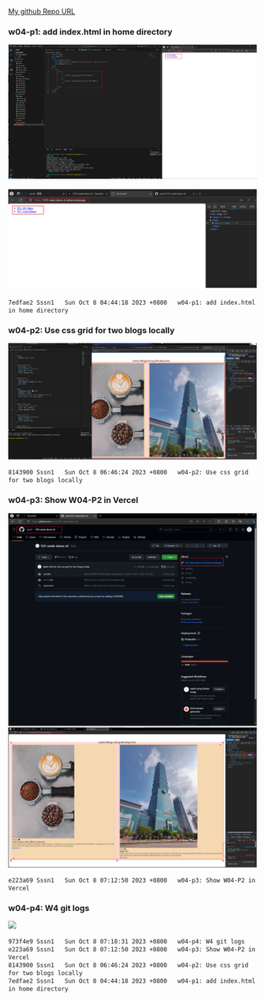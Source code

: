 [My github Repo URL](https://github.com/sssn1/1121-sweb-demo-id.git)

### w04-p1: add index.html in home directory
![](w04-p1-1.png)

![](w04-p1-2.png)
```
7edfae2 Sssn1   Sun Oct 8 04:44:18 2023 +0800   w04-p1: add index.html in home directory
```

### w04-p2: Use css grid for two blogs locally
![](w04-p2.png)
```
8143900 Sssn1   Sun Oct 8 06:46:24 2023 +0800   w04-p2: Use css grid for two blogs locally
```
### w04-p3: Show W04-P2 in Vercel
![](w04-p3-1.png)
![](w04-p3-2.png)
```
e223a69 Sssn1   Sun Oct 8 07:12:50 2023 +0800   w04-p3: Show W04-P2 in Vercel
```
### w04-p4: W4 git logs
![](w04-p4.png)
```
973f4e9 Sssn1   Sun Oct 8 07:18:31 2023 +0800   w04-p4: W4 git logs
e223a69 Sssn1   Sun Oct 8 07:12:50 2023 +0800   w04-p3: Show W04-P2 in Vercel
8143900 Sssn1   Sun Oct 8 06:46:24 2023 +0800   w04-p2: Use css grid for two blogs locally
7edfae2 Sssn1   Sun Oct 8 04:44:18 2023 +0800   w04-p1: add index.html in home directory
```
